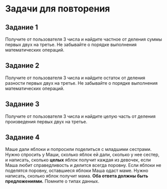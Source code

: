 # Задачи для повторения

## Задание 1

Получите от пользователя 3 числа и найдите частное от деления суммы первых двух на третье. Не забывайте о порядке выполнения математических операций.

## Задание 2

Получите от пользователя 3 числа и найдите остаток от деления разности первых двух на третье. Не забывайте о порядке выполнения математических операций.

## Задание 3

Получите от пользователя 3 числа и найдите целую часть от деления произведения первых двух на третье.

## Задание 4

Маше дали яблоки и попросили поделиться с младшими сестрами. Нужно спросить у Маши, сколько яблок ей дали, сколько у нее сестер, и написать, сколько **целых** яблок получит каждая из девочек, если Маша любит справедливость и делится всегда поровну. Если яблоки не поделятся поровну, оставшиеся яблоки Маша одаст маме. Нужно написать, сколько яблок получит мама. **Оба ответа должны быть предложениями.** Помните о типах данных.

<dialog>
	<summary>
		Слишком сложно, давайте по действиям
	</summary>
	Первым делом нужно узнать, сколько Маше дали яблок и сколько у нее сестер. Это мы делать умеем.

	Второе действие - поделить яблоки поровну так, чтобы их не пришлось резать. Это действие - получение целочисленной части от деления. Для него есть отдельный оператор, найдите его в конспекте урока или в материале для повторения. Результат этого действия нужно записать в переменную.

	Третье действие - получить остаток от того же деления. Это делаем отдельной строчкой, специальным оператором (его тоже найдите в теории). Результат записываем в переменную.

	Четвертое действие - вывести ответы. Это две функции print(), в каждой из которых нужно "сложить" результат вычислений и часть предложения. Для этого результат выисления нужно привести к строковому типу данных, а потом оператором "+" сложить с остальной частью ответа.
</dialog>
